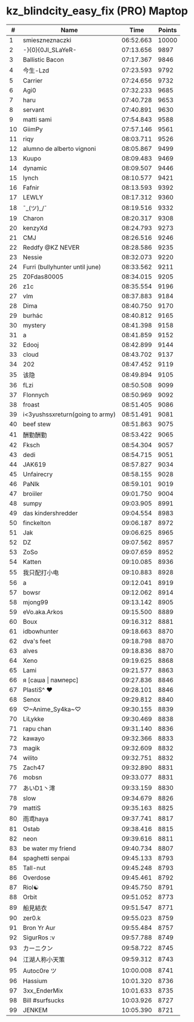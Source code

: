 # kz_blindcity_easy_fix (PRO) Maptop

|  # | Name | Time | Points |
|-------------- | -------------- | -------------- | -------------- | 
| 1 | smieszneznaczki | 06:52.663 | 10000 | 
| 2 | -}{0}{0JI_SLaYeR- | 07:13.656 | 9897 | 
| 3 | Ballistic Bacon | 07:17.367 | 9846 | 
| 4 | 今生-Lzd | 07:23.593 | 9792 | 
| 5 | Carrier | 07:24.656 | 9732 | 
| 6 | Agi0 | 07:32.233 | 9685 | 
| 7 | haru | 07:40.728 | 9653 | 
| 8 | servant | 07:40.891 | 9630 | 
| 9 | matti sami | 07:54.843 | 9588 | 
| 10 | GiimPy | 07:57.146 | 9561 | 
| 11 | riqy | 08:03.711 | 9526 | 
| 12 | alumno de alberto vignoni | 08:05.867 | 9499 | 
| 13 | Kuupo | 08:09.483 | 9469 | 
| 14 | dynamic | 08:09.507 | 9446 | 
| 15 | lynch | 08:10.577 | 9421 | 
| 16 | Fafnir | 08:13.593 | 9392 | 
| 17 | LEWLY | 08:17.312 | 9360 | 
| 18 | ¯\_(ツ)_/¯ | 08:19.516 | 9332 | 
| 19 | Charon | 08:20.317 | 9308 | 
| 20 | kenzyXd | 08:24.793 | 9273 | 
| 21 | CMJ | 08:26.516 | 9246 | 
| 22 | Reddfy @KZ NEVER | 08:28.586 | 9235 | 
| 23 | Nessie | 08:32.073 | 9220 | 
| 24 | Furri (bullyhunter until june) | 08:33.562 | 9211 | 
| 25 | Z0Fdas80005 | 08:34.015 | 9205 | 
| 26 | z1c | 08:35.554 | 9196 | 
| 27 | vlm | 08:37.883 | 9184 | 
| 28 | Dima | 08:40.750 | 9170 | 
| 29 | burhác | 08:40.812 | 9165 | 
| 30 | mystery | 08:41.398 | 9158 | 
| 31 | a | 08:41.859 | 9152 | 
| 32 | Edooj | 08:42.899 | 9144 | 
| 33 | cloud | 08:43.702 | 9137 | 
| 34 | 202 | 08:47.452 | 9119 | 
| 35 | 该隐 | 08:49.894 | 9105 | 
| 36 | fLzi | 08:50.508 | 9099 | 
| 37 | Flonnych | 08:50.969 | 9092 | 
| 38 | froast | 08:51.405 | 9086 | 
| 39 | i<3yushssxreturn(going to army) | 08:51.491 | 9081 | 
| 40 | beef stew | 08:51.863 | 9075 | 
| 41 | 酬勤酬勤 | 08:53.422 | 9065 | 
| 42 | Fksch | 08:54.304 | 9057 | 
| 43 | dedi | 08:54.715 | 9051 | 
| 44 | JAK619 | 08:57.827 | 9034 | 
| 45 | Unfairecry | 08:58.155 | 9028 | 
| 46 | PaNlk | 08:59.101 | 9019 | 
| 47 | broiiler | 09:01.750 | 9004 | 
| 48 | sumpy | 09:03.905 | 8991 | 
| 49 | das kindershredder | 09:04.554 | 8983 | 
| 50 | finckelton | 09:06.187 | 8972 | 
| 51 | Jak | 09:06.625 | 8965 | 
| 52 | DZ | 09:07.562 | 8957 | 
| 53 | ZoSo | 09:07.659 | 8952 | 
| 54 | Katten | 09:10.085 | 8936 | 
| 55 | 我只配打小电 | 09:10.883 | 8928 | 
| 56 | a | 09:12.041 | 8919 | 
| 57 | bowsr | 09:12.062 | 8914 | 
| 58 | mjong99 | 09:13.142 | 8905 | 
| 59 | eVo.aka.Arkos | 09:15.500 | 8889 | 
| 60 | Boux | 09:16.312 | 8881 | 
| 61 | idbowhunter | 09:18.663 | 8870 | 
| 62 | dva's feet | 09:18.798 | 8870 | 
| 63 | alves | 09:18.836 | 8870 | 
| 64 | Xeno | 09:19.625 | 8868 | 
| 65 | Lami | 09:21.577 | 8863 | 
| 66 | я [саша \| памперс] | 09:27.836 | 8846 | 
| 67 | PlastiS^ ♥ | 09:28.101 | 8846 | 
| 68 | Senox | 09:29.812 | 8840 | 
| 69 | ♡~Anime_Sy4ka~♡ | 09:30.155 | 8839 | 
| 70 | LiLykke | 09:30.469 | 8838 | 
| 71 | rapu chan | 09:31.140 | 8836 | 
| 72 | kawayo | 09:32.366 | 8833 | 
| 73 | magik | 09:32.609 | 8832 | 
| 74 | wilito | 09:32.751 | 8832 | 
| 75 | Zach47 | 09:32.890 | 8831 | 
| 76 | mobsn | 09:33.077 | 8831 | 
| 77 | あいD1丶澪 | 09:33.159 | 8830 | 
| 78 | slow | 09:34.679 | 8826 | 
| 79 | mattiS | 09:35.163 | 8825 | 
| 80 | 雨鸢haya | 09:37.741 | 8817 | 
| 81 | Ostab | 09:38.416 | 8815 | 
| 82 | neon | 09:39.616 | 8811 | 
| 83 | be water my friend | 09:40.734 | 8807 | 
| 84 | spaghetti senpai | 09:45.133 | 8793 | 
| 85 | Tall-nut | 09:45.248 | 8793 | 
| 86 | Overdose | 09:45.461 | 8792 | 
| 87 | Riol☯ | 09:45.750 | 8791 | 
| 88 | Orbit | 09:51.052 | 8773 | 
| 89 | 船見結衣 | 09:51.547 | 8771 | 
| 90 | zer0.k | 09:55.023 | 8759 | 
| 91 | Bron Yr Aur | 09:55.484 | 8757 | 
| 92 | SigurRos :v | 09:57.788 | 8749 | 
| 93 | カーニクン | 09:58.722 | 8745 | 
| 94 | 江湖人称小天策 | 09:59.312 | 8743 | 
| 95 | Autoc0re ツ | 10:00.008 | 8741 | 
| 96 | Hassium | 10:01.320 | 8736 | 
| 97 | 3xx_EnderMix | 10:01.633 | 8735 | 
| 98 | Bill #surfsucks | 10:03.926 | 8727 | 
| 99 | JENKEM | 10:05.390 | 8721 | 

